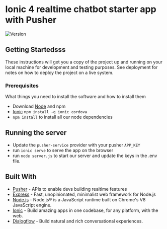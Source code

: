 # Ionic 4 realtime chatbot starter app with Pusher 
![Version](https://img.shields.io/badge/version-alpha-green.svg)

## Getting Startedsss

These instructions will get you a copy of the project up and running on your local machine for development and testing purposes. See deployment for notes on how to deploy the project on a live system.

### Prerequisites

What things you need to install the software and how to install them

* Download [Node](https://nodejs.org/en/) and npm
* [Ionic](http://ionicframework.com) `npm install -g ionic cordova` 
* `npm install` to install all our node dependencies

## Running the server

* Update the `pusher-service` provider with your pusher `APP_KEY`
* run `ionic serve` to serve the app on the browser
* run `node server.js` to start our server and update the keys in the .env file.


## Built With

* [Pusher](https://pusher.com/) - APIs to enable devs building realtime features
* [Express](https://expressjs.com/) - Fast, unopinionated, minimalist web framework for Node.js
* [Node.js](https://nodejs.org/en/) - Node.js® is a JavaScript runtime built on Chrome's V8 JavaScript engine.
* [Ionic](https://ionicframework.com/) - Build amazing apps in one codebase, for any platform, with the web.
* [Dialogflow](https://dialogflow.com/) - Build natural and rich conversational experiences.

